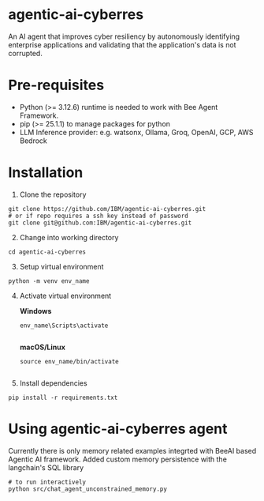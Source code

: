 # agentic-ai-cyberres
An AI agent that improves cyber resiliency by autonomously identifying enterprise applications and validating that the application's data is not corrupted.


# Pre-requisites
- Python (>= 3.12.6) runtime is needed to work with Bee Agent Framework.
- pip (>= 25.1.1) to manage packages for python
- LLM Inference provider: e.g. watsonx, Ollama, Groq, OpenAI, GCP, AWS Bedrock 

# Installation
1. Clone the repository

<pre><code>git clone https://github.com/IBM/agentic-ai-cyberres.git
# or if repo requires a ssh key instead of password
git clone git@github.com:IBM/agentic-ai-cyberres.git
</code></pre> 

2. Change into working directory
<pre><code>cd agentic-ai-cyberres
</code></pre> 

3. Setup virtual environment

<pre><code>python -m venv env_name
</code></pre>

4. Activate virtual environment

    <b>Windows</b>
    <pre><code>env_name\Scripts\activate
    </code></pre>

    <b>macOS/Linux</b>

    <pre><code>source env_name/bin/activate
    </code></pre>

5. Install dependencies
<pre><code>pip install -r requirements.txt
</code></pre>


   
# Using agentic-ai-cyberres agent

Currently there is only memory related examples integrted with BeeAI based Agentic AI framework. 
Added custom memory persistence with the langchain's SQL library
<pre><code># to run interactively
python src/chat_agent_unconstrained_memory.py
</code></pre>


